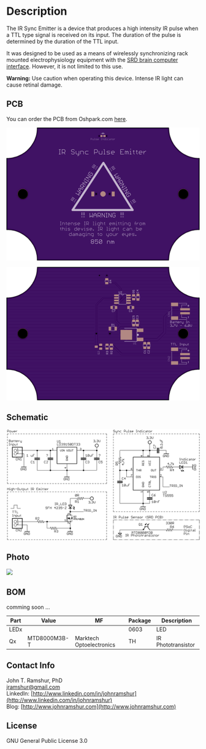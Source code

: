 # Description

The IR Sync Emitter is a device that produces a high intensity IR pulse when a TTL type signal is received on its input. The duration of the pulse is determined by the duration of the TTL input.

It was designed to be used as a means of wirelessly synchronizing rack mounted electrophysiology equipment with the [SRD brain computer interface](http://github.com/jramshur/srd_gui). However, it is not limited to this use.

**Warning:** Use caution when operating this device. Intense IR light can cause retinal damage.

## PCB

You can order the PCB from Oshpark.com [here](http://oshpark.com/shared_projects/bxmRX5iz).

![](images/oshpcbtop.png)

![](images/oshpcbbottom.png)

## Schematic
![](images/IR_Schematic.png)

## Photo
![](images/photo.png)

## BOM

comming soon ...

| Part | Value | MF | Package | Description |
|------|-------|----|---------|-------------|
| LEDx |  |  | 0603 | LED |
| Qx | MTD8000M3B-T | Marktech Optoelectronics | TH | IR Phototransistor |

## Contact Info

John T. Ramshur, PhD  
jramshur@gmail.com  
LinkedIn: [http://www.linkedin.com/in/johnramshur](http://www.linkedin.com/in/johnramshur)  
Blog: [http://www.johnramshur.com](http://www.johnramshur.com)

## License

GNU General Public License 3.0
